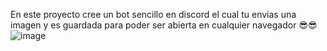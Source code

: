 En este proyecto cree un bot sencillo en discord el cual tu envias una imagen y es guardada para poder ser abierta en cualquier navegador 😎😎
![image](https://github.com/user-attachments/assets/4a84c98f-3d50-4e7f-b7ce-25fa41800530)
